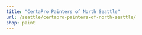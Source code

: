```yaml
---
title: "CertaPro Painters of North Seattle"
url: /seattle/certapro-painters-of-north-seattle/
shop: paint
---
```

